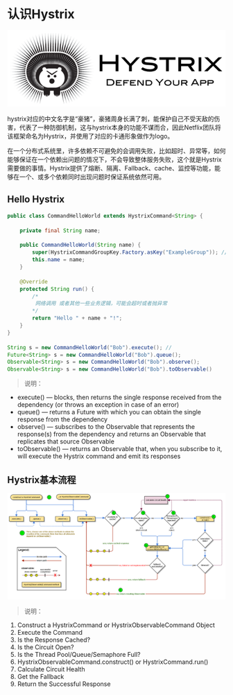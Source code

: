 # 认识Hystrix

![Hystrix](../images/hystrix-icon.png)

hystrix对应的中文名字是“豪猪”，豪猪周身长满了刺，能保护自己不受天敌的伤害，代表了一种防御机制，这与hystrix本身的功能不谋而合，因此Netflix团队将该框架命名为Hystrix，并使用了对应的卡通形象做作为logo。

在一个分布式系统里，许多依赖不可避免的会调用失败，比如超时、异常等，如何能够保证在一个依赖出问题的情况下，不会导致整体服务失败，这个就是Hystrix需要做的事情。Hystrix提供了熔断、隔离、Fallback、cache、监控等功能，能够在一个、或多个依赖同时出现问题时保证系统依然可用。

## Hello Hystrix

```java
public class CommandHelloWorld extends HystrixCommand<String> {
 
    private final String name;
 
    public CommandHelloWorld(String name) {
        super(HystrixCommandGroupKey.Factory.asKey("ExampleGroup")); //必须
        this.name = name;
    }
 
    @Override
    protected String run() {
        /*
         网络调用 或者其他一些业务逻辑，可能会超时或者抛异常
        */
        return "Hello " + name + "!";
    }
}
  
String s = new CommandHelloWorld("Bob").execute(); //
Future<String> s = new CommandHelloWorld("Bob").queue();
Observable<String> s = new CommandHelloWorld("Bob").observe();
Observable<String> s = new CommandHelloWorld("Bob").toObservable()
```

> 说明：

- execute() — blocks, then returns the single response received from the dependency (or throws an exception in case of an error)
- queue() — returns a Future with which you can obtain the single response from the dependency
- observe() — subscribes to the Observable that represents the response(s) from the dependency and returns an Observable that replicates that source Observable
- toObservable() — returns an Observable that, when you subscribe to it, will execute the Hystrix command and emit its responses

## Hystrix基本流程

![Hystrix flow](../images/hystrix-flow.png)

> 说明：

1. Construct a HystrixCommand or HystrixObservableCommand Object
2. Execute the Command
3. Is the Response Cached?
4. Is the Circuit Open?
5. Is the Thread Pool/Queue/Semaphore Full?
6. HystrixObservableCommand.construct() or HystrixCommand.run()
7. Calculate Circuit Health
8. Get the Fallback
9. Return the Successful Response
